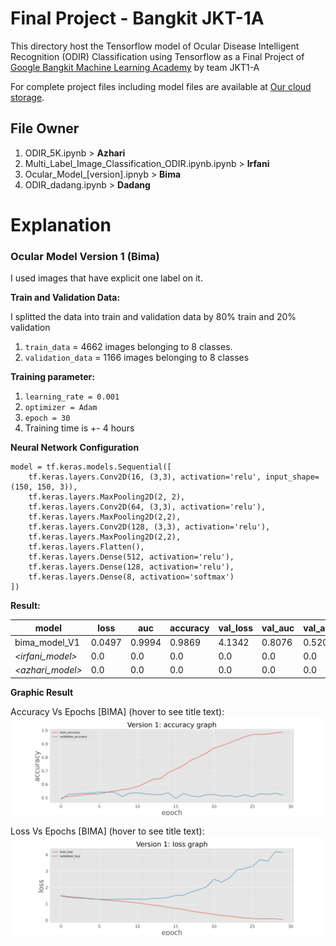 # Final Project - Bangkit JKT-1A
This directory host the Tensorflow model of Ocular Disease Intelligent Recognition (ODIR) Classification using Tensorflow as a Final Project of [Google Bangkit Machine Learning Academy](https://events.withgoogle.com/bangkit/) by team JKT1-A

For complete project files including model files are available at [Our cloud storage](https://cloud.dadangnh.com/s/jk3Ew8YaSf9jazW).

## File Owner
1. ODIR\_5K.ipynb > **Azhari**
2. Multi\_Label\_Image\_Classification\_ODIR.ipynb.ipynb > **Irfani**
3. Ocular\_Model\_[version].ipnyb > **Bima**
4. ODIR\_dadang.ipynb > **Dadang**

# Explanation
### Ocular Model Version 1 (Bima)
I used images that have explicit one label on it.

**Train and Validation Data:**

I splitted the data into train and validation data by 80% train and 20% validation

1. ```train_data``` = 4662 images belonging to 8 classes.
2. ```validation_data``` = 1166 images belonging to 8 classes

**Training parameter:**

1. ```learning_rate = 0.001```
2. ```optimizer = Adam```
3. ```epoch = 30```
4. Training time is +- 4 hours

**Neural Network Configuration**

```
model = tf.keras.models.Sequential([
    tf.keras.layers.Conv2D(16, (3,3), activation='relu', input_shape=(150, 150, 3)),
    tf.keras.layers.MaxPooling2D(2, 2),
    tf.keras.layers.Conv2D(64, (3,3), activation='relu'),
    tf.keras.layers.MaxPooling2D(2,2),
    tf.keras.layers.Conv2D(128, (3,3), activation='relu'),
    tf.keras.layers.MaxPooling2D(2,2),
    tf.keras.layers.Flatten(),
    tf.keras.layers.Dense(512, activation='relu'),
    tf.keras.layers.Dense(128, activation='relu'),
    tf.keras.layers.Dense(8, activation='softmax')
])
```

**Result:**

| model | loss | auc | accuracy | val\_loss | val\_auc | val\_accuracy |
| ----- | ----- | ----- | ----- | ----- | ----- | ----- |
| bima\_model_V1 | 0.0497 | 0.9994 | 0.9869 | 4.1342 | 0.8076 | 0.5206 |
| _<irfani_model>_ | 0.0 | 0.0 | 0.0 | 0.0 | 0.0 | 0.0 |
| _<azhari_model>_ | 0.0 | 0.0 | 0.0 | 0.0 | 0.0 | 0.0 |

**Graphic Result**

Accuracy Vs Epochs [BIMA] (hover to see title text):
![alt text](img/bima_acc.jpg "Accuracy Vs Epochs")

Loss Vs Epochs [BIMA] (hover to see title text):
![alt text](img/bima_loss.jpg "Loss Vs Epochs")
